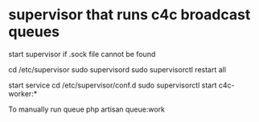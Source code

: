 # supervisor that runs c4c broadcast queues

start supervisor if .sock file cannot be found

cd /etc/supervisor
sudo supervisord
sudo supervisorctl restart all

start service
cd /etc/supervisor/conf.d
sudo supervisorctl start c4c-worker:*

To manually run queue
php artisan queue:work
